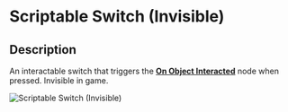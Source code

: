 # Scriptable Switch (Invisible)

## Description

An interactable switch that triggers the [**On Object Interacted**](../../../scripting/events-custom/on-object-interacted.md) node when pressed. Invisible in game.

![Scriptable Switch (Invisible)](../../../.gitbook/assets/images/objects/gameplay/scripting/scriptable-switch-invisible.png)
